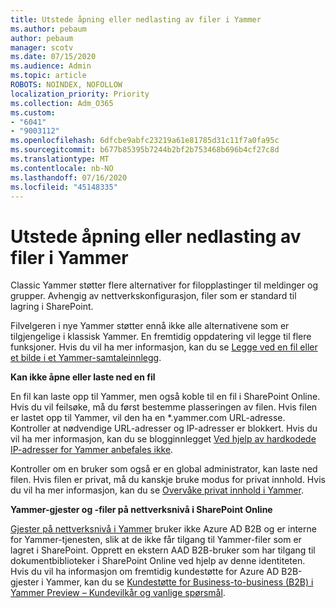 ```yaml
---
title: Utstede åpning eller nedlasting av filer i Yammer
ms.author: pebaum
author: pebaum
manager: scotv
ms.date: 07/15/2020
ms.audience: Admin
ms.topic: article
ROBOTS: NOINDEX, NOFOLLOW
localization_priority: Priority
ms.collection: Adm_O365
ms.custom:
- "6041"
- "9003112"
ms.openlocfilehash: 6dfcbe9abfc23219a61e81785d31c11f7a0fa95c
ms.sourcegitcommit: b677b85395b7244b2bf2b753468b696b4cf27c8d
ms.translationtype: MT
ms.contentlocale: nb-NO
ms.lasthandoff: 07/16/2020
ms.locfileid: "45148335"
---
```

# <a name="issue-opening-or-downloading-files-in-yammer"></a>Utstede åpning eller nedlasting av filer i Yammer

Classic Yammer støtter flere alternativer for filopplastinger til meldinger og grupper. Avhengig av nettverkskonfigurasjon, filer som er standard til lagring i SharePoint.

Filvelgeren i nye Yammer støtter ennå ikke alle alternativene som er tilgjengelige i klassisk Yammer. En fremtidig oppdatering vil legge til flere funksjoner. Hvis du vil ha mer informasjon, kan du se [Legge ved en fil eller et bilde i et Yammer-samtaleinnlegg](https://support.microsoft.com/office/attach-a-file-or-image-to-a-yammer-conversation-post-8d2d17f7-8f37-4535-961e-518d751be7e8).

**Kan ikke åpne eller laste ned en fil**  

En fil kan laste opp til Yammer, men også koble til en fil i SharePoint Online. Hvis du vil feilsøke, må du først bestemme plasseringen av filen. Hvis filen er lastet opp til Yammer, vil den ha en *.yammer.com URL-adresse. Kontroller at nødvendige URL-adresser og IP-adresser er blokkert. Hvis du vil ha mer informasjon, kan du se blogginnlegget [Ved hjelp av hardkodede IP-adresser for Yammer anbefales ikke](https://techcommunity.microsoft.com/t5/yammer-blog/using-hard-coded-ip-addresses-for-yammer-is-not-recommended/ba-p/276592).

Kontroller om en bruker som også er en global administrator, kan laste ned filen. Hvis filen er privat, må du kanskje bruke modus for privat innhold. Hvis du vil ha mer informasjon, kan du se [Overvåke privat innhold i Yammer](https://docs.microsoft.com/yammer/manage-security-and-compliance/monitor-private-content).  

**Yammer-gjester og -filer på nettverksnivå i SharePoint Online**  

[Gjester på nettverksnivå i Yammer](https://docs.microsoft.com/yammer/manage-yammer-users/add-block-or-remove-users#invite-guests) bruker ikke Azure AD B2B og er interne for Yammer-tjenesten, slik at de ikke får tilgang til Yammer-filer som er lagret i SharePoint. Opprett en ekstern AAD B2B-bruker som har tilgang til dokumentbiblioteker i SharePoint Online ved hjelp av denne identiteten. Hvis du vil ha informasjon om fremtidig kundestøtte for Azure AD B2B-gjester i Yammer, kan du se [Kundestøtte for Business-to-business (B2B) i Yammer Preview – Kundevilkår og vanlige spørsmål](https://docs.microsoft.com/yammer/get-started-with-yammer/azure-ad-b2b-guests-yammer).